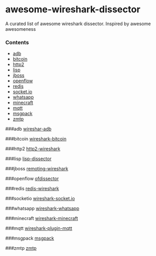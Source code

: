 # awesome-wireshark-dissector

A curated list of awesome wireshark dissector. Inspired by awesome awesomeness


### Contents
* [adb](#adb)
* [bitcoin](#bitcoin)
* [http2](#http2)
* [lisp](#lisp)
* [jboss](#jboss)
* [openflow](#openflow)
* [redis](#redis)
* [socket.io](#socketio)
* [whatsapp](#whatsapp)
* [minecraft](#minecraft)
* [mqtt](#mqtt)
* [msgpack](#msgpack)
* [zmtp](#zmtp)

###adb
    [wireshar-adb](https://github.com/cgutman/wireshark-adb-dissector)

###bitcoin
    [wireshark-bitcoin](https://github.com/lbotsch/wireshark-bitcoin)

###http2
    [http2-wireshark](https://github.com/sludin/http2-wireshark)

###lisp
    [lisp-dissector](https://github.com/ljakab/lisp-dissector)

###jboss
    [remoting-wireshark](https://github.com/jboss-remoting/remoting-wireshark)

###openflow
    [ofdissector](https://github.com/CPqD/ofdissector)

###redis
    [redis-wireshark](https://github.com/jzwinck/redis-wireshark)

###socketio
    [wireshark-socket.io](https://github.com/ksmyth/wireshark-socket.io)

###whatsapp
    [wireshark-whatsapp](https://github.com/davidgfnet/wireshark-whatsapp)

###minecraft
    [wireshark-minecraft](https://github.com/ScottBrooks/minecraft-dissector)

###mqtt
    [wireshark-plugin-mqtt](https://github.com/Johann-Angeli/wireshark-plugin-mqtt)

###msgpack
    [msgpack](https://github.com/linear-rpc/msgpack-rpc-dissector)

###zmtp
    [zmtp](https://github.com/whitequark/zmtp-wireshark)
